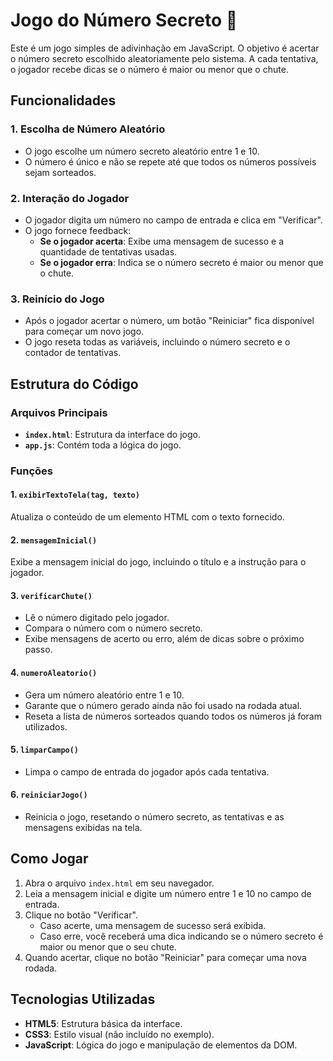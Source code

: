 # Jogo do Número Secreto 🎲

Este é um jogo simples de adivinhação em JavaScript. O objetivo é acertar o número secreto escolhido aleatoriamente pelo sistema. A cada tentativa, o jogador recebe dicas se o número é maior ou menor que o chute.

## Funcionalidades

### 1. **Escolha de Número Aleatório**
- O jogo escolhe um número secreto aleatório entre 1 e 10.
- O número é único e não se repete até que todos os números possíveis sejam sorteados.

### 2. **Interação do Jogador**
- O jogador digita um número no campo de entrada e clica em "Verificar".
- O jogo fornece feedback:
  - **Se o jogador acerta**: Exibe uma mensagem de sucesso e a quantidade de tentativas usadas.
  - **Se o jogador erra**: Indica se o número secreto é maior ou menor que o chute.

### 3. **Reinício do Jogo**
- Após o jogador acertar o número, um botão "Reiniciar" fica disponível para começar um novo jogo.
- O jogo reseta todas as variáveis, incluindo o número secreto e o contador de tentativas.

## Estrutura do Código

### Arquivos Principais
- **`index.html`**: Estrutura da interface do jogo.
- **`app.js`**: Contém toda a lógica do jogo.

### Funções

#### **1. `exibirTextoTela(tag, texto)`**
Atualiza o conteúdo de um elemento HTML com o texto fornecido.

#### **2. `mensagemInicial()`**
Exibe a mensagem inicial do jogo, incluindo o título e a instrução para o jogador.

#### **3. `verificarChute()`**
- Lê o número digitado pelo jogador.
- Compara o número com o número secreto.
- Exibe mensagens de acerto ou erro, além de dicas sobre o próximo passo.

#### **4. `numeroAleatorio()`**
- Gera um número aleatório entre 1 e 10.
- Garante que o número gerado ainda não foi usado na rodada atual.
- Reseta a lista de números sorteados quando todos os números já foram utilizados.

#### **5. `limparCampo()`**
- Limpa o campo de entrada do jogador após cada tentativa.

#### **6. `reiniciarJogo()`**
- Reinicia o jogo, resetando o número secreto, as tentativas e as mensagens exibidas na tela.

## Como Jogar

1. Abra o arquivo `index.html` em seu navegador.
2. Leia a mensagem inicial e digite um número entre 1 e 10 no campo de entrada.
3. Clique no botão "Verificar".
   - Caso acerte, uma mensagem de sucesso será exibida.
   - Caso erre, você receberá uma dica indicando se o número secreto é maior ou menor que o seu chute.
4. Quando acertar, clique no botão "Reiniciar" para começar uma nova rodada.

## Tecnologias Utilizadas

- **HTML5**: Estrutura básica da interface.
- **CSS3**: Estilo visual (não incluído no exemplo).
- **JavaScript**: Lógica do jogo e manipulação de elementos da DOM.



